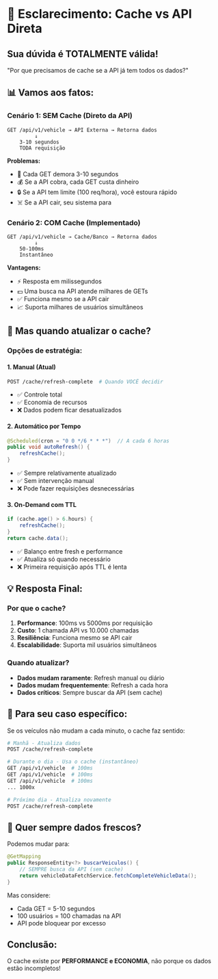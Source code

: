 # 🎯 Esclarecimento: Cache vs API Direta

## Sua dúvida é TOTALMENTE válida!

"Por que precisamos de cache se a API já tem todos os dados?"

## 📊 Vamos aos fatos:

### Cenário 1: SEM Cache (Direto da API)
```
GET /api/v1/vehicle → API Externa → Retorna dados
         ↓
    3-10 segundos
    TODA requisição
```

**Problemas:**
- 🐌 Cada GET demora 3-10 segundos
- 💰 Se a API cobra, cada GET custa dinheiro
- 🔒 Se a API tem limite (100 req/hora), você estoura rápido
- ☠️ Se a API cair, seu sistema para

### Cenário 2: COM Cache (Implementado)
```
GET /api/v1/vehicle → Cache/Banco → Retorna dados
         ↓
    50-100ms
    Instantâneo
```

**Vantagens:**
- ⚡ Resposta em milissegundos
- 💵 Uma busca na API atende milhares de GETs
- ✅ Funciona mesmo se a API cair
- 📈 Suporta milhares de usuários simultâneos

## 🤔 Mas quando atualizar o cache?

### Opções de estratégia:

#### 1. **Manual (Atual)**
```bash
POST /cache/refresh-complete  # Quando VOCÊ decidir
```
- ✅ Controle total
- ✅ Economia de recursos
- ❌ Dados podem ficar desatualizados

#### 2. **Automático por Tempo**
```java
@Scheduled(cron = "0 0 */6 * * *")  // A cada 6 horas
public void autoRefresh() {
    refreshCache();
}
```
- ✅ Sempre relativamente atualizado
- ✅ Sem intervenção manual
- ❌ Pode fazer requisições desnecessárias

#### 3. **On-Demand com TTL**
```java
if (cache.age() > 6.hours) {
    refreshCache();
}
return cache.data();
```
- ✅ Balanço entre fresh e performance
- ✅ Atualiza só quando necessário
- ❌ Primeira requisição após TTL é lenta

## 💡 Resposta Final:

### Por que o cache?

1. **Performance**: 100ms vs 5000ms por requisição
2. **Custo**: 1 chamada API vs 10.000 chamadas
3. **Resiliência**: Funciona mesmo se API cair
4. **Escalabilidade**: Suporta mil usuários simultâneos

### Quando atualizar?

- **Dados mudam raramente**: Refresh manual ou diário
- **Dados mudam frequentemente**: Refresh a cada hora
- **Dados críticos**: Sempre buscar da API (sem cache)

## 🎯 Para seu caso específico:

Se os veículos não mudam a cada minuto, o cache faz sentido:

```bash
# Manhã - Atualiza dados
POST /cache/refresh-complete

# Durante o dia - Usa o cache (instantâneo)
GET /api/v1/vehicle  # 100ms
GET /api/v1/vehicle  # 100ms
GET /api/v1/vehicle  # 100ms
... 1000x

# Próximo dia - Atualiza novamente
POST /cache/refresh-complete
```

## 🚀 Quer sempre dados frescos?

Podemos mudar para:
```java
@GetMapping
public ResponseEntity<?> buscarVeiculos() {
    // SEMPRE busca da API (sem cache)
    return vehicleDataFetchService.fetchCompleteVehicleData();
}
```

Mas considere:
- Cada GET = 5-10 segundos
- 100 usuários = 100 chamadas na API
- API pode bloquear por excesso

## Conclusão:

O cache existe por **PERFORMANCE e ECONOMIA**, não porque os dados estão incompletos!